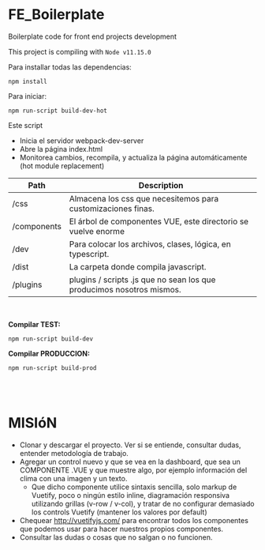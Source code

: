 # FE_Boilerplate
Boilerplate code for front end projects development

This project is compiling with `Node v11.15.0`

Para installar todas las dependencias:
```
npm install
```

Para iniciar:
```
npm run-script build-dev-hot
```

Este script 
- Inicia el servidor webpack-dev-server
- Abre la página index.html
- Monitorea cambios, recompila, y actualiza la página automáticamente (hot module replacement)


Path | Description
------------ | -------------
/css		| Almacena los css que necesitemos para customizaciones finas.
/components 	| El árbol de componentes VUE, este directorio se vuelve enorme
/dev					| Para colocar los archivos, clases, lógica, en typescript.
/dist					| La carpeta donde compila javascript.
/plugins			| plugins / scripts .js que no sean los que producimos nosotros mismos. 

<br>

**Compilar TEST:**
```
npm run-script build-dev
```

**Compilar PRODUCCION:**
```
npm run-script build-prod
```


<br>
<br>


# MISIóN
* Clonar y descargar el proyecto. Ver si se entiende, consultar dudas, entender metodología de trabajo.
* Agregar un control nuevo y que se vea en la dashboard, que sea un COMPONENTE .VUE y que muestre algo, por ejemplo información del clima con una imagen y un texto.
	* Que dicho componente utilice sintaxis sencilla, solo markup de Vuetify, poco o ningún estilo inline, diagramación responsiva utilizando grillas (v-row / v-col), y tratar de no configurar demasiado los controls Vuetify (mantener los valores por default)
* Chequear http://vuetifyjs.com/ para encontrar todos los componentes que podemos usar para hacer nuestros propios componentes.
* Consultar las dudas o cosas que no salgan o no funcionen. 


